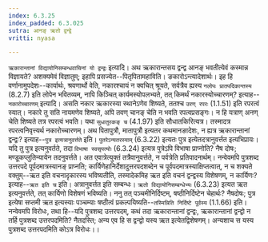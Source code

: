 ```yaml
---
index: 6.3.25
index_padded: 6.3.025
sutra: आनङ् ऋतो द्वन्द्वे
vritti: nyasa

---
```

`ऋकारान्तानां विद्यायोनिसम्बन्धवाचिनां यो द्वन्द्वः` इत्यादि। अथ ऋकारान्तसय द्वन्द्व आनङ् भवतीत्येवं कस्मान्न विज्ञायते? अशक्यमेवं विज्ञातुम्; इहापि प्रसज्येत--पितृपितामहाविति। ङकारोऽन्त्यादेशार्थः।
इह हि वर्णानामुपदेशः--कार्यार्थः, श्रवणार्थो वेति, नकारश्चायं न क्वचित् श्रूयते, सर्वत्रैव ह्यस्य `नलोपः प्रातपदिकान्तस्य` (8.2.7) इति लोपेन भवितव्यम्, नापि किञ्चित् कार्यमस्योपलभ्यते, तत् किमर्थं नकारस्योच्चारणम्? इत्याह--`नकारोच्चारणम्` इत्यादि। असति नकार ऋकारस्या स्थानेऽणेव शिष्यते, ततश्च `उरण् रपरः` (1.1.51) इति रपरत्वं स्यात्। नकारे तु सति नायमणेव शिष्यते, अपि तवण् चानङ् चेति न भवति रपत्वप्रसङ्गः। न हि यत्राण् अनण् चेति शिष्यते तत्र रपरत्वं भवति। यथा `सुधातुरकङ् च` (4.1.97) इति सौधातकिरित्यत्र। तस्मादत्र रपरत्वनिवृत्त्यर्थ नकारोच्चारणम्।
अथ पितापुत्रौ, मातापुत्रौ इत्यतर कथमानङादेशः, न ह्यत्र ऋकारान्तानां द्वन्द्वः? इत्याह--`पुत्र इत्यत्रानुवर्त्तते` इति। `पुतरेऽन्यतरस्याम्` (6.3.22) इत्यतः पुत्र इत्येतदत्रानुवर्त्तत इत्यभिप्रायः। यदि तु पुत्र इत्यनुवर्तते, तदा `विभाषा स्वसृपत्योः` (6.3.24) इत्यत्र पुत्रेऽपि विभाषा प्राप्नोति? नैष दोषः; मण्डूकप्लुतिन्यायेन तदनुवर्त्तते। अत एवात्रेत्युक्तं तत्रैवानुवर्त्तते, न पर्वत्रेति प्रतिपादनार्थम्। नन्वेवमपि पुत्रशब्द उत्तरपदे पूर्पदमात्रस्यानङ् प्राप्नति; कार्यिणेहानिर्देशादुत्तरपदशब्देन च पूर्वपदमात्रस्याक्षिप्तत्वात्, न च शक्यते वक्तुम्--ऋत इति वचनादृकारस्य भविष्यतीति, तस्मादेकमिह ऋत इति वचनं द्वन्द्वस्य विशेषणम्, न कार्यिणः? इत्याह--`ऋत इति च` इति। अत्रानुवर्त्तत इति सम्बन्धः। `ऋतो विद्यायोनिसम्बन्धेभ्यः` (6.3.23) इत्यत ऋत इत्यनुवर्त्तते, तत् कार्यिणो विशेषणं भविष्यति। ननु तत् पञ्चमीनिर्दिष्टम्, षष्ठीनिर्दिष्टेन चेहार्थः? नैषदोषः; पुत्र इत्येषा सप्तमी ऋत इत्यस्याः पञ्चम्याः षष्ठीत्वं प्रकल्पयिष्यति--`तस्मिन्निति निर्दिष्टे पूर्वस्य` (1.1.66) इति। नन्वेवमपि विरोधः, तथा हि--यदि पुत्रशब्द उत्तरपदम्, कथं तदा ऋकारान्तानां द्वन्द्वः, ऋकारान्तानां द्वन्द्वो न तर्हि पुत्रशब्द उत्तरपदमिति? नैतदस्ति; अन्य एव हि स द्वन्द्वो यस्य ऋत इत्येतद्विशेषणम्। अन्यशाच स यस्य पुत्रशब्द उत्तरपदमिति कोऽत्र विरोधः।।